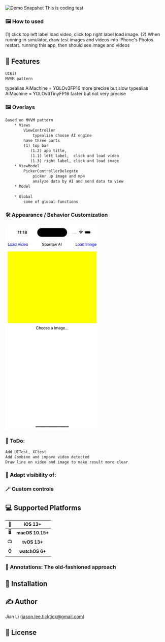 ![Demo Snapshot]()
This is coding test 
### 🖼 How to used
(1) click top left label load video, click top right label load image. 
(2) When running in simulator, draw test images and videos into iPhone's Photos. restart. running this app, then should see image and videos

## 🚀 Features
```
UIKit
MVVM pattern
```
typealias AiMachine = YOLOv3FP16
    more precise but slow
typealias AiMachine = YOLOv3TinyFP16
    faster but not very precise
### 🖼 Overlays
```
Based on MVVM pattern
    * Views
        ViewController 
            typealise choose AI engine
        have three parts
        (1) top bar
           (1.2) app title, 
           (1.1) left label,  click and load video
           (1.3) right label, click and load image
    * ViewModel
        PickerControllerDelegate
            picker up image and mp4
            analyze data by AI and send data to view
    * Model
        
    * Global
        some of global functions
```
### 🛠 Appearance / Behavior Customization
![Demo Snapshot](https://github.com/jala886/CoireML_AI/blob/main/loading%20image%20and%20show%20result.gif)

### 👀 ToDo:
    Add UITest, XCtest
    Add Combine and impove video detected
    Draw line on video and image to make result more clear
### 👀 Adapt visibility of:


### 🪄 Custom controls


## 💻 Supported Platforms

| 📱 | iOS 13+ |
| :-: | :-: |
| 🖥 | **macOS 10.15+** | 
| 📺 | **tvOS 13+** |
| ⌚️ | **watchOS 6+** |



### 📌 Annotations: The old-fashioned approach



## 🔩 Installation


## ✍️ Author

Jian Li (jason.lee.ticktick@gmail.com)

## 📄 License

